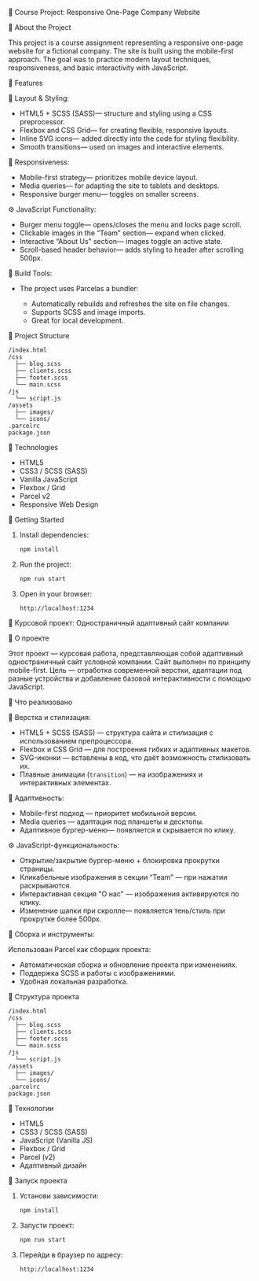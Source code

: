 💼 Course Project: Responsive One-Page Company Website

📝 About the Project

This project is a course assignment representing a responsive one-page website for a fictional company. The site is built using the mobile-first approach. The goal was to practice modern layout techniques, responsiveness, and basic interactivity with JavaScript.

🧠 Features

🎨 Layout & Styling:

* HTML5 + SCSS (SASS)— structure and styling using a CSS preprocessor.
* Flexbox and CSS Grid— for creating flexible, responsive layouts.
* Inline SVG icons— added directly into the code for styling flexibility.
* Smooth transitions— used on images and interactive elements.

 📱 Responsiveness:

* Mobile-first strategy— prioritizes mobile device layout.
* Media queries— for adapting the site to tablets and desktops.
* Responsive burger menu— toggles on smaller screens.

 ⚙️ JavaScript Functionality:

* Burger menu toggle— opens/closes the menu and locks page scroll.
* Clickable images in the “Team” section— expand when clicked.
* Interactive “About Us” section— images toggle an active state.
* Scroll-based header behavior— adds styling to header after scrolling 500px.

 🧱 Build Tools:

* The project uses Parcelas a bundler:

  * Automatically rebuilds and refreshes the site on file changes.
  * Supports SCSS and image imports.
  * Great for local development.

 📂 Project Structure

```
/index.html
/css
  ├── blog.scss
  ├── clients.scss
  ├── footer.scss
  └── main.scss
/js
  └── script.js
/assets
  ├── images/
  └── icons/
.parcelrc
package.json
```

 🧰 Technologies

* HTML5
* CSS3 / SCSS (SASS)
* Vanilla JavaScript
* Flexbox / Grid
* Parcel v2
* Responsive Web Design

 🚀 Getting Started

1. Install dependencies:

   ```bash
   npm install
   ```

2. Run the project:

   ```bash
   npm run start
   ```

3. Open in your browser:

   ```
   http://localhost:1234
   ```









💼 Курсовой проект: Одностраничный адаптивный сайт компании

 📝 О проекте

Этот проект — курсовая работа, представляющая собой адаптивный одностраничный сайт условной компании. Сайт выполнен по принципу mobile-first. Цель — отработка современной верстки, адаптации под разные устройства и добавление базовой интерактивности с помощью JavaScript.

 🧠 Что реализовано

🎨 Верстка и стилизация:

* HTML5 + SCSS (SASS) — структура сайта и стилизация с использованием препроцессора.
* Flexbox и CSS Grid — для построения гибких и адаптивных макетов.
* SVG-иконки — вставлены в код, что даёт возможность стилизовать их.
* Плавные анимации (`transition`) — на изображениях и интерактивных элементах.
 
 📱 Адаптивность:

* Mobile-first подход — приоритет мобильной версии.
* Media queries — адаптация под планшеты и десктопы.
* Адаптивное бургер-меню— появляется и скрывается по клику.

⚙️ JavaScript-функциональность:

* Открытие/закрытие бургер-меню + блокировка прокрутки страницы.
* Кликабельные изображения в секции “Team” — при нажатии раскрываются.
* Интерактивная секция "О нас" — изображения активируются по клику.
* Изменение шапки при скролле— появляется тень/стиль при прокрутке более 500px.

🧱 Сборка и инструменты:

 Использован Parcel как сборщик проекта:

  * Автоматическая сборка и обновление проекта при изменениях.
  * Поддержка SCSS и работы с изображениями.
  * Удобная локальная разработка.
    
 📂 Структура проекта

```
/index.html
/css
  ├── blog.scss
  ├── clients.scss
  ├── footer.scss
  └── main.scss
/js
  └── script.js
/assets
  ├── images/
  └── icons/
.parcelrc
package.json
```

🧰 Технологии

* HTML5
* CSS3 / SCSS (SASS)
* JavaScript (Vanilla JS)
* Flexbox / Grid
* Parcel (v2)
* Адаптивный дизайн

🚀 Запуск проекта

1. Установи зависимости:

   ```bash
   npm install
   ```

2. Запусти проект:

   ```bash
   npm run start
   ```

3. Перейди в браузер по адресу:

   ```
   http://localhost:1234
   ```
